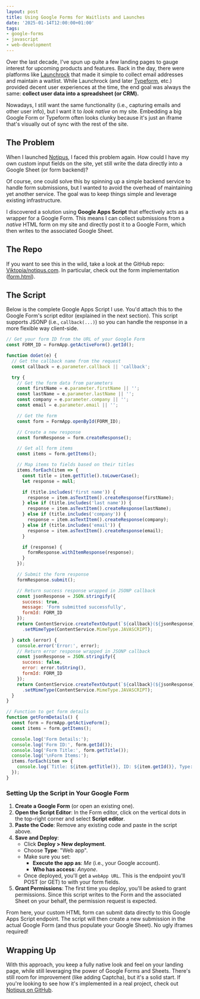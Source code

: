 ```yaml
---
layout: post
title: Using Google Forms for Waitlists and Launches
date: '2025-01-14T12:00:00+01:00'
tags:
- google-forms
- javascript
- web-development
---
```


Over the last decade, I've spun up quite a few landing pages to gauge interest for upcoming products and features. Back in the day, there were platforms like [Launchrock](https://www.launchrock.com/) that made it simple to collect email addresses and maintain a waitlist. While Launchrock (and later [Typeform](https://www.typeform.com/), etc.) provided decent user experiences at the time, the end goal was always the same: **collect user data into a spreadsheet (or CRM).**

Nowadays, I still want the same functionality (i.e., capturing emails and other user info), but I want it to *look native* on my site. Embedding a big Google Form or Typeform often looks clunky because it's just an iframe that's visually out of sync with the rest of the site.

## The Problem

When I launched [Notipus](https://notipus.com), I faced this problem again. How could I have my own custom input fields on the site, yet still write the data directly into a Google Sheet (or form backend)?

Of course, one could solve this by spinning up a simple backend service to handle form submissions, but I wanted to avoid the overhead of maintaining yet another service. The goal was to keep things simple and leverage existing infrastructure.

I discovered a solution using **Google Apps Script** that effectively acts as a wrapper for a Google Form. This means I can collect submissions from a *native* HTML form on my site and directly post it to a Google Form, which then writes to the associated Google Sheet.

## The Repo
If you want to see this in the wild, take a look at the GitHub repo: [Viktopia/notipus.com](https://github.com/Viktopia/notipus.com). In particular, check out the form implementation ([form.html](https://github.com/Viktopia/notipus.com/blob/master/form.html)).

## The Script

Below is the complete Google Apps Script I use. You'd attach this to the Google Form's script editor (explained in the next section). This script supports JSONP (i.e., `callback(...)`) so you can handle the response in a more flexible way client-side.

```js
// Get your form ID from the URL of your Google Form
const FORM_ID = FormApp.getActiveForm().getId();

function doGet(e) {
  // Get the callback name from the request
  const callback = e.parameter.callback || 'callback';

  try {
    // Get the form data from parameters
    const firstName = e.parameter.firstName || '';
    const lastName = e.parameter.lastName || '';
    const company = e.parameter.company || '';
    const email = e.parameter.email || '';

    // Get the form
    const form = FormApp.openById(FORM_ID);

    // Create a new response
    const formResponse = form.createResponse();

    // Get all form items
    const items = form.getItems();

    // Map items to fields based on their titles
    items.forEach(item => {
      const title = item.getTitle().toLowerCase();
      let response = null;

      if (title.includes('first name')) {
        response = item.asTextItem().createResponse(firstName);
      } else if (title.includes('last name')) {
        response = item.asTextItem().createResponse(lastName);
      } else if (title.includes('company')) {
        response = item.asTextItem().createResponse(company);
      } else if (title.includes('email')) {
        response = item.asTextItem().createResponse(email);
      }

      if (response) {
        formResponse.withItemResponse(response);
      }
    });

    // Submit the form response
    formResponse.submit();

    // Return success response wrapped in JSONP callback
    const jsonResponse = JSON.stringify({
      success: true,
      message: 'Form submitted successfully',
      formId: FORM_ID
    });
    return ContentService.createTextOutput(`${callback}(${jsonResponse})`)
      .setMimeType(ContentService.MimeType.JAVASCRIPT);

  } catch (error) {
    console.error('Error:', error);
    // Return error response wrapped in JSONP callback
    const jsonResponse = JSON.stringify({
      success: false,
      error: error.toString(),
      formId: FORM_ID
    });
    return ContentService.createTextOutput(`${callback}(${jsonResponse})`)
      .setMimeType(ContentService.MimeType.JAVASCRIPT);
  }
}

// Function to get form details
function getFormDetails() {
  const form = FormApp.getActiveForm();
  const items = form.getItems();

  console.log('Form Details:');
  console.log('Form ID:', form.getId());
  console.log('Form Title:', form.getTitle());
  console.log('\nForm Items:');
  items.forEach(item => {
    console.log(`Title: ${item.getTitle()}, ID: ${item.getId()}, Type: ${item.getType()}`);
  });
}
```

### Setting Up the Script in Your Google Form

1. **Create a Google Form** (or open an existing one).
2. **Open the Script Editor**: In the Form editor, click on the vertical dots in the top-right corner and select **Script editor**.
3. **Paste the Code**: Remove any existing code and paste in the script above.
4. **Save and Deploy**:
   - Click **Deploy > New deployment**.
   - Choose **Type**: "Web app".
   - Make sure you set:
     - **Execute the app as**: *Me* (i.e., your Google account).
     - **Who has access**: *Anyone*.
   - Once deployed, you'll get a `webApp URL`. This is the endpoint you'll POST (or GET) to with your form fields.
5. **Grant Permissions**: The first time you deploy, you'll be asked to grant permissions. Since this script writes to the Form and the associated Sheet on your behalf, the permission request is expected.

From here, your custom HTML form can submit data directly to this Google Apps Script endpoint. The script will then create a new submission in the actual Google Form (and thus populate your Google Sheet). No ugly iframes required!

## Wrapping Up

With this approach, you keep a fully native look and feel on your landing page, while still leveraging the power of Google Forms and Sheets. There's still room for improvement (like adding Captcha), but it's a solid start. If you're looking to see how it's implemented in a real project, check out [Notipus on GitHub](https://github.com/Viktopia/notipus.com).